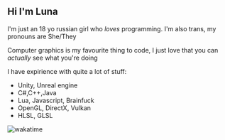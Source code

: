 ## Hi I'm Luna  
I'm just an 18 yo russian girl who *loves* programming. I'm also trans, my pronouns are She/They

Computer graphics is my favourite thing to code, I just love that you can *actually* see what you're doing


I have expirience with quite a lot of stuff:
  - Unity, Unreal engine 
  - C#,C++,Java
  - Lua, Javascript, Brainfuck
  - OpenGL, DirectX, Vulkan
  - HLSL, GLSL
  
![wakatime](https://wakatime.com/badge/user/31b6db48-df50-4e7f-b450-e41a3a005d97.svg)
